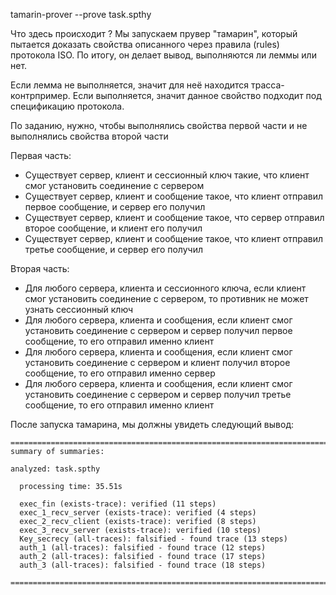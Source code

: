 tamarin-prover --prove task.spthy

Что здесь происходит ?
Мы запускаем прувер "тамарин", который пытается доказать свойства описанного через правила (rules) протокола ISO.
По итогу, он делает вывод, выполняются ли леммы или нет.

Если лемма не выполняется, значит для неё находится трасса-контрпример.
Если выполняется, значит данное свойство подходит под спецификацию протокола.

По заданию, нужно, чтобы выполнялись свойства первой части и не выполнялись свойства второй части

Первая часть:
* Существует сервер, клиент и сессионный ключ такие, что клиент смог установить соединение с сервером
* Существует сервер, клиент и сообщение такое, что клиент отправил первое сообщение, и сервер его получил
* Существует сервер, клиент и сообщение такое, что сервер отправил второе сообщение, и клиент его получил
* Существует сервер, клиент и сообщение такое, что клиент отправил третье сообщение, и сервер его получил

Вторая часть:
- Для любого сервера, клиента и сессионного ключа, если клиент
смог установить соединение с сервером, то противник не может
узнать сессионный ключ
- Для любого сервера, клиента и сообщения, если клиент смог
установить соединение с сервером и сервер получил первое
сообщение, то его отправил именно клиент
- Для любого сервера, клиента и сообщения, если клиент смог
установить соединение с сервером и клиент получил второе
сообщение, то его отправил именно сервер
- Для любого сервера, клиента и сообщения, если клиент смог
установить соединение с сервером и сервер получил третье
сообщение, то его отправил именно клиент

После запуска тамарина, мы должны увидеть следующий вывод:
```
==============================================================================
summary of summaries:

analyzed: task.spthy

  processing time: 35.51s
  
  exec_fin (exists-trace): verified (11 steps)
  exec_1_recv_server (exists-trace): verified (4 steps)
  exec_2_recv_client (exists-trace): verified (8 steps)
  exec_3_recv_server (exists-trace): verified (10 steps)
  Key_secrecy (all-traces): falsified - found trace (13 steps)
  auth_1 (all-traces): falsified - found trace (12 steps)
  auth_2 (all-traces): falsified - found trace (17 steps)
  auth_3 (all-traces): falsified - found trace (18 steps)

==============================================================================
```
